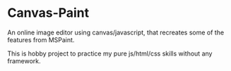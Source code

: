 # Canvas-Paint

An online image editor using canvas/javascript, that recreates some of the features from MSPaint.

This is hobby project to practice my pure js/html/css skills without any framework.
